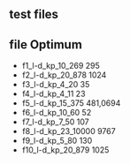 ## test files
## file	            Optimum
<ul>
    <li> f1_l-d_kp_10_269	295 </li>
    <li> f2_l-d_kp_20_878	1024 </li>
    <li> f3_l-d_kp_4_20	    35 </li>
    <li> f4_l-d_kp_4_11	    23 </li>
    <li> f5_l-d_kp_15_375	481,0694 </li>
    <li> f6_l-d_kp_10_60	52 </li>
    <li> f7_l-d_kp_7_50	    107 </li>
    <li> f8_l-d_kp_23_10000	9767 </li>
    <li> f9_l-d_kp_5_80	    130 </li>
    <li> f10_l-d_kp_20_879	1025 </li>
</ul>